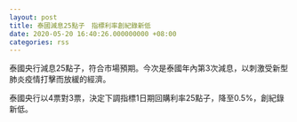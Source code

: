 ```yaml
---
layout: post
title: 泰國減息25點子　指標利率創紀錄新低
date: 2020-05-20 16:40:26.000000000 +08:00
categories: rss
---
```


泰國央行減息25點子，符合市場預期。今次是泰國年內第3次減息，以刺激受新型肺炎疫情打擊而放緩的經濟。

泰國央行以4票對3票，決定下調指標1日期回購利率25點子，降至0.5%，創紀錄新低。
